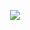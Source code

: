 <p align="center"><a target="_blank" href="https://www.youtube.com/watch?v=dQw4w9WgXcQ"><img src="https://c.tenor.com/PiGmcEswsd0AAAAC/incredible-dance-crazy-dance.gif"></a></p>
